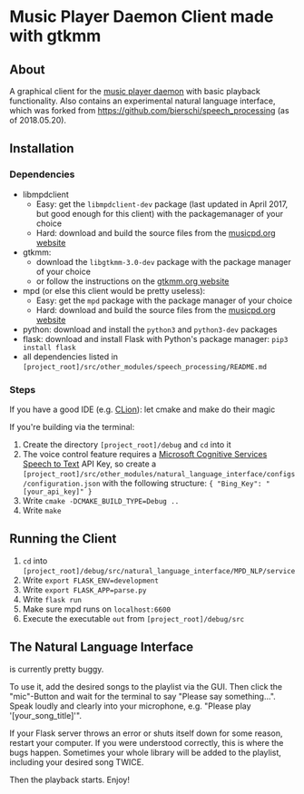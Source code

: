 # Music Player Daemon Client made with gtkmm  

## About

A graphical client for the [music player daemon](https://www.musicpd.org "mpd homepage") with basic playback functionality.
Also contains an experimental natural language interface, which was forked from https://github.com/bierschi/speech_processing (as of 2018.05.20).


## Installation

### Dependencies

* libmpdclient 
    * Easy: get the `libmpdclient-dev` package (last updated in April 2017, but good enough for this client) with the packagemanager of your choice
    * Hard: download and build the source files from the [musicpd.org website](https://www.musicpd.org/download/libmpdclient/ "mpd libmpdclient download section")
* gtkmm:
    * download the `libgtkmm-3.0-dev` package with the package manager of your choice
    * or follow the instructions on the [gtkmm.org website](https://www.gtkmm.org/en/download.html "gtkmm download section")
* mpd (or else this client would be pretty useless):
    * Easy: get the `mpd` package with the package manager of your choice
    * Hard: download and build the source files from the [musicpd.org website](https://www.musicpd.org/download/mpd/ "mpd download section")
* python: download and install the `python3` and `python3-dev` packages
* flask: download and install Flask with Python's package manager: `pip3 install flask`
* all dependencies listed in `[project_root]/src/other_modules/speech_processing/README.md`

### Steps

If you have a good IDE (e.g. [CLion](https://www.jetbrains.com/clion/ "JetBrains CLion Website")): let cmake and make do their magic

If you're building via the terminal:

1. Create the directory `[project_root]/debug` and `cd` into it
2. The voice control feature requires a [Microsoft Cognitive Services Speech to Text](https://azure.microsoft.com/en-us/services/cognitive-services/directory/speech/ "MS Cognitive Services STT Webpage") API Key, so create a `[project_root]/src/other_modules/natural_language_interface/configs/configuration.json` with the following structure: `{ "Bing_Key": "[your_api_key]" }`
3. Write `cmake -DCMAKE_BUILD_TYPE=Debug ..`
4. Write `make`


## Running the Client

1. `cd` into `[project_root]/debug/src/natural_language_interface/MPD_NLP/service`
2. Write `export FLASK_ENV=development`
3. Write `export FLASK_APP=parse.py`
4. Write `flask run`
5. Make sure mpd runs on `localhost:6600`
6. Execute the executable `out` from `[project_root]/debug/src`


## The Natural Language Interface

is currently pretty buggy. 

To use it, add the desired songs to the playlist via the GUI. Then click the "mic"-Button and wait for the terminal to say "Please say something...". Speak loudly and clearly into your microphone, e.g. "Please play '[your_song_title]'".

If your Flask server throws an error or shuts itself down for some reason, restart your computer. 
If you were understood correctly, this is where the bugs happen. Sometimes your whole library will be added to the playlist, including your desired song TWICE.

Then the playback starts. Enjoy!